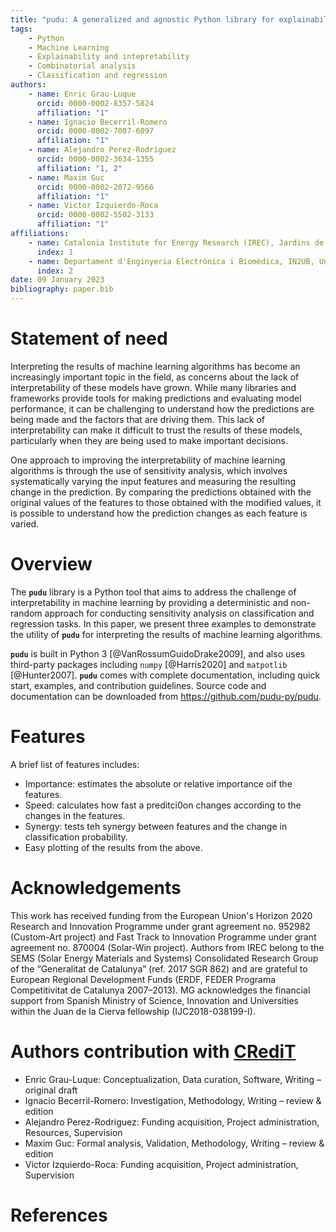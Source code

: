 ```yaml
---
title: "pudu: A generalized and agnostic Python library for explainability of Machine Learning classification and regression problems."
tags:
    - Python
    - Machine Learning
    - Explainability and intepretability
    - Combinatorial analysis
    - Classification and regression
authors:
    - name: Enric Grau-Luque
      orcid: 0000-0002-8357-5824
      affiliation: "1"
    - name: Ignacio Becerril-Romero
      orcid: 0000-0002-7087-6097
      affiliation: "1"
    - name: Alejandro Perez-Rodriguez
      orcid: 0000-0002-3634-1355
      affiliation: "1, 2"
    - name: Maxim Guc
      orcid: 0000-0002-2072-9566
      affiliation: "1"
    - name: Victor Izquierdo-Roca
      orcid: 0000-0002-5502-3133
      affiliation: "1"
affiliations:
    - name: Catalonia Institute for Energy Research (IREC), Jardins de les Dones de Negre 1, 08930 Sant Adrià de Besòs, Spain
      index: 1
    - name: Departament d'Enginyeria Electrònica i Biomèdica, IN2UB, Universitat de Barcelona, C/ Martí i Franqués 1, 08028 Barcelona, Spain
      index: 2
date: 09 January 2023
bibliography: paper.bib
---
```



# Statement of need

Interpreting the results of machine learning algorithms has become an increasingly important topic in the field, as concerns about the lack of interpretability of these models have grown. While many libraries and frameworks provide tools for making predictions and evaluating model performance, it can be challenging to understand how the predictions are being made and the factors that are driving them. This lack of interpretability can make it difficult to trust the results of these models, particularly when they are being used to make important decisions.

One approach to improving the interpretability of machine learning algorithms is through the use of sensitivity analysis, which involves systematically varying the input features and measuring the resulting change in the prediction. By comparing the predictions obtained with the original values of the features to those obtained with the modified values, it is possible to understand how the prediction changes as each feature is varied.


# Overview

The **`pudu`** library is a Python tool that aims to address the challenge of interpretability in machine learning by providing a deterministic and non-random approach for conducting sensitivity analysis on classification and regression tasks. In this paper, we present three examples to demonstrate the utility of **`pudu`** for interpreting the results of machine learning algorithms.

**`pudu`** is built in Python 3 [@VanRossumGuidoDrake2009], and also uses third-party packages including `numpy` [@Harris2020] and `matpotlib` [@Hunter2007]. **`pudu`** comes with complete documentation, including quick start, examples, and contribution guidelines. Source code and documentation can  be
downloaded from https://github.com/pudu-py/pudu.


# Features

A brief list of features includes:

- Importance: estimates the absolute or relative importance oif the features.
- Speed: calculates how fast a preditci0on changes according to the changes in the features.
- Synergy: tests teh synergy between features and the change in classification probability.
- Easy plotting of the results from the above.


# Acknowledgements

This work has received funding from the European Union's Horizon 2020 Research and Innovation Programme under grant agreement no. 952982 (Custom-Art project) and Fast Track to Innovation Programme under grant agreement no. 870004 (Solar-Win project). Authors from IREC belong to the SEMS (Solar Energy Materials and Systems) Consolidated Research Group of the “Generalitat de Catalunya” (ref. 2017 SGR 862) and are grateful to European Regional Development Funds (ERDF, FEDER Programa Competitivitat de Catalunya 2007–2013). MG acknowledges the financial support from Spanish Ministry of Science, Innovation and Universities within the Juan de la Cierva fellowship (IJC2018-038199-I).


# Authors contribution with [CRediT](/guides/content/editing-an-existing-page)

- Enric Grau-Luque: Conceptualization, Data curation, Software, Writing – original draft
- Ignacio Becerril-Romero: Investigation, Methodology, Writing – review & edition
- Alejandro Perez-Rodriguez: Funding acquisition, Project administration, Resources, Supervision
- Maxim Guc: Formal analysis, Validation, Methodology, Writing – review & edition
- Victor Izquierdo-Roca: Funding acquisition, Project administration, Supervision


# References

